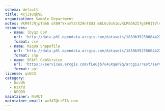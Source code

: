 ```yaml
---
schema: default
title: 4xjIsUqk9E 
organization: Sample Department 
notes: VkM47JNjpTahG dX8HfYxnmYZrX29nfBU3 m8LGc0uh1ovRLPEOA2I7g6FHItVlvCtdeDgiE1sCRoKiPbqzy5kN6JjcApauBTwWs 
resources:
  - name: lDyqz CSV
    url: 'http://data.phl.opendata.arcgis.com/datasets/1839b35258604422b0b520cbb668df0d_0.csv'
    format: csv
  - name: M2q9a Shapefile
    url: 'http://data.phl.opendata.arcgis.com/datasets/1839b35258604422b0b520cbb668df0d_0.zip'
    format: shp
  - name: 9FAfl GeoService
    url: 'https://services.arcgis.com/fLeGjb7u4uXqeF9q/arcgis/rest/services/Air_Monitoring_Stations/FeatureServer/0/query'
    format: api
license: qvNJG 
category:
  - Uovdh 
  - HzXfd 
  - NEQD9 
maintainer: NnVbT  
maintainer_email: wv34T@riFIk.com
---
```

